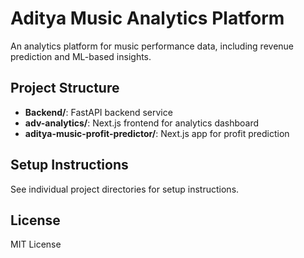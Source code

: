 # Aditya Music Analytics Platform

An analytics platform for music performance data, including revenue prediction and ML-based insights.

## Project Structure

- **Backend/**: FastAPI backend service
- **adv-analytics/**: Next.js frontend for analytics dashboard
- **aditya-music-profit-predictor/**: Next.js app for profit prediction

## Setup Instructions

See individual project directories for setup instructions.

## License

MIT License
